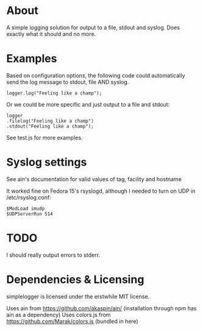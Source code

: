 # About

A simple logging solution for output to a file, stdout and syslog. Does exactly what it should and no more.

# Examples

Based on configuration options, the following code could automatically send the log message to stdout, file AND syslog.

	logger.log("Feeling like a champ");

Or we could be more specific and just output to a file and stdout:

	logger
	.filelog("Feeling like a champ")
	.stdout("Feeling like a champ");

See test.js for more examples.

# Syslog settings

See ain's documentation for valid values of tag, facility and hostname

It worked fine on Fedora 15's rsyslogd, although I needed to turn on UDP in /etc/rsyslog.conf:

	$ModLoad imudp
	$UDPServerRun 514

# TODO

I should really output errors to stderr.

# Dependencies & Licensing

simplelogger is licensed under the erstwhile MIT license.

Uses ain from https://github.com/akaspin/ain/ (installation through npm has ain as a dependency)
Uses colors.js from https://github.com/Marak/colors.js (bundled in here)
